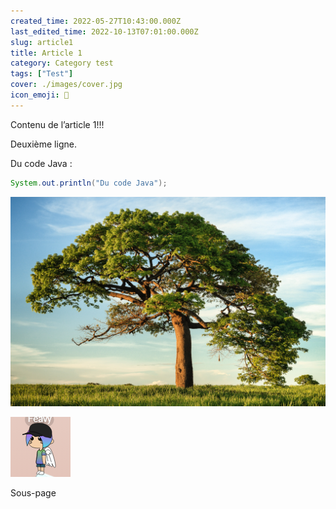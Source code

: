 ```yaml
---
created_time: 2022-05-27T10:43:00.000Z
last_edited_time: 2022-10-13T07:01:00.000Z
slug: article1
title: Article 1
category: Category test
tags: ["Test"]
cover: ./images/cover.jpg
icon_emoji: 👋
---
```

Contenu de l’article 1!!!

Deuxième ligne.

Du code Java :

```java
System.out.println("Du code Java");
```

![image](./images/1036b6c0-b507-45c8-bb0b-661a8c50dbf5.jpg)

![feavy](./images/abff5fb8-2182-489a-a542-dc340e0cc9bc.png "feavy")

Sous-page



